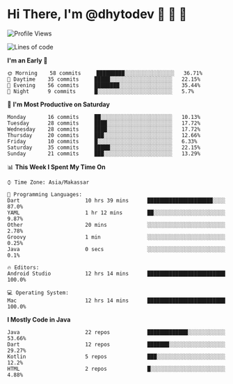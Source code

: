 # Hi There, I'm @dhytodev 👋 👋 👋

<!--
**DhytoDev/dhytodev** is a ✨ _special_ ✨ repository because its `README.md` (this file) appears on your GitHub profile.

Here are some ideas to get you started:

- 🔭 I’m currently working on ...
- 🌱 I’m currently learning ...
- 👯 I’m looking to collaborate on ...
- 🤔 I’m looking for help with ...
- 💬 Ask me about ...
- 📫 How to reach me: ...
- 😄 Pronouns: ...
- ⚡ Fun fact: ...
-->

<!--START_SECTION:waka-->
![Profile Views](http://img.shields.io/badge/Profile%20Views-52-blue)

![Lines of code](https://img.shields.io/badge/From%20Hello%20World%20I%27ve%20Written-267077%20lines%20of%20code-blue)

**I'm an Early 🐤** 

```text
🌞 Morning    58 commits     █████████░░░░░░░░░░░░░░░░   36.71% 
🌆 Daytime    35 commits     █████░░░░░░░░░░░░░░░░░░░░   22.15% 
🌃 Evening    56 commits     ████████░░░░░░░░░░░░░░░░░   35.44% 
🌙 Night      9 commits      █░░░░░░░░░░░░░░░░░░░░░░░░   5.7%

```
📅 **I'm Most Productive on Saturday** 

```text
Monday       16 commits     ██░░░░░░░░░░░░░░░░░░░░░░░   10.13% 
Tuesday      28 commits     ████░░░░░░░░░░░░░░░░░░░░░   17.72% 
Wednesday    28 commits     ████░░░░░░░░░░░░░░░░░░░░░   17.72% 
Thursday     20 commits     ███░░░░░░░░░░░░░░░░░░░░░░   12.66% 
Friday       10 commits     █░░░░░░░░░░░░░░░░░░░░░░░░   6.33% 
Saturday     35 commits     █████░░░░░░░░░░░░░░░░░░░░   22.15% 
Sunday       21 commits     ███░░░░░░░░░░░░░░░░░░░░░░   13.29%

```


📊 **This Week I Spent My Time On** 

```text
⌚︎ Time Zone: Asia/Makassar

💬 Programming Languages: 
Dart                     10 hrs 39 mins      █████████████████████░░░░   87.0% 
YAML                     1 hr 12 mins        ██░░░░░░░░░░░░░░░░░░░░░░░   9.87% 
Other                    20 mins             ░░░░░░░░░░░░░░░░░░░░░░░░░   2.78% 
Groovy                   1 min               ░░░░░░░░░░░░░░░░░░░░░░░░░   0.25% 
Java                     0 secs              ░░░░░░░░░░░░░░░░░░░░░░░░░   0.1%

🔥 Editors: 
Android Studio           12 hrs 14 mins      █████████████████████████   100.0%

💻 Operating System: 
Mac                      12 hrs 14 mins      █████████████████████████   100.0%

```

**I Mostly Code in Java** 

```text
Java                     22 repos            █████████████░░░░░░░░░░░░   53.66% 
Dart                     12 repos            ███████░░░░░░░░░░░░░░░░░░   29.27% 
Kotlin                   5 repos             ███░░░░░░░░░░░░░░░░░░░░░░   12.2% 
HTML                     2 repos             █░░░░░░░░░░░░░░░░░░░░░░░░   4.88%

```



<!--END_SECTION:waka-->
